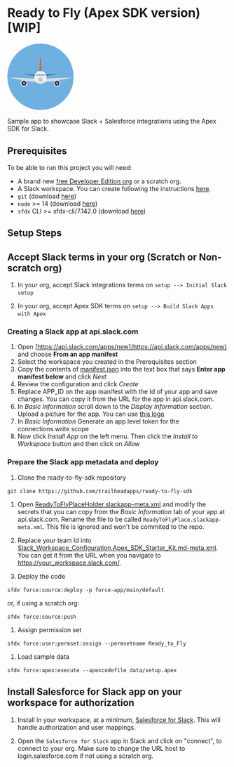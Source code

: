 # Ready to Fly (Apex SDK version) [WIP]

<img src="./airplaneLogo.png" width=30% height=30%>

Sample app to showcase Slack + Salesforce integrations using the Apex SDK for Slack.

## Prerequisites

To be able to run this project you will need:

-   A brand new [free Developer Edition org](https://developer.salesforce.com/signup) or a scratch org.
-   A Slack workspace. You can create following the instructions [here](https://slack.com/help/articles/206845317-Create-a-Slack-workspace).
-   `git` (download [here](https://git-scm.com/downloads))
-   `node` >= 14 (download [here](https://nodejs.org/en/download/))
-   `sfdx` CLI >= sfdx-cli/7.142.0 (download [here](https://developer.salesforce.com/tools/sfdxcli))

## Setup Steps

## Accept Slack terms in your org (Scratch or Non-scratch org)

1. In your org, accept Slack integrations terms on `setup --> Initial Slack setup`

1. In your org, accept Apex SDK terms on `setup --> Build Slack Apps with Apex`

### Creating a Slack app at api.slack.com

1. Open [https://api.slack.com/apps/new](https://api.slack.com/apps/new) and choose **From an app manifest**
1. Select the workspace you created in the Prerequisites section
1. Copy the contents of [manifest.json](./apps/ready-to-fly-sdk/manifest.json) into the text box that says **Enter app manifest below** and click _Next_
1. Review the configuration and click _Create_
1. Replace APP_ID on the app manifest with the Id of your app and save changes. You can copy it from the URL for the app in api.slack.com.
1. In _Basic Information_ scroll down to the _Display Information_ section. Upload a picture for the app. You can use [this logo](./airplaneLogo.png)
1. In _Basic Information_ Generate an app level token for the connections.write scope
1. Now click _Install App_ on the left menu. Then click the _Install to Workspace_ button and then click on _Allow_

### Prepare the Slack app metadata and deploy

1. Clone the ready-to-fly-sdk repository

```
git clone https://github.com/trailheadapps/ready-to-fly-sdk
```

1. Open [ReadyToFlyPlaceHolder.slackapp-meta.xml](./force-app/main/default/slackapps/ReadyToFlyPlaceHolder.slackapp-meta.xml) and modify the secrets that you can copy from the _Basic Information_ tab of your app at api.slack.com. Rename the file to be called `ReadyToFlyPlace.slackapp-meta.xml`. This file is ignored and won't be commited to the repo.

1. Replace your team Id into [Slack_Workspace_Configuration.Apex_SDK_Starter_Kit.md-meta.xml](./force-app/main/default/customMetadata/Slack_Workspace_Configuration.Apex_SDK_Starter_Kit.md-meta.xml). You can get it from the URL when you navigate to https://your_workspace.slack.com/.

1. Deploy the code

```
sfdx force:source:deploy -p force-app/main/default
```

or, if using a scratch org:

```
sfdx force:source:push
```

1. Assign permission set

```
sfdx force:user:permset:assign --permsetname Ready_to_Fly
```

1. Load sample data

```
sfdx force:apex:execute --apexcodefile data/setup.apex
```

## Install Salesforce for Slack app on your workspace for authorization

1. Install in your workspace, at a minimum, [Salesforce for Slack](https://slack.com/apps/A03269G3DNE-salesforce-for-slack?tab=more_info). This will handle authorization and user mappings.

1. Open the `Salesforce for Slack` app in Slack and click on "connect", to connect to your org. Make sure to change the URL host to login.salesforce.com if not using a scratch org.
